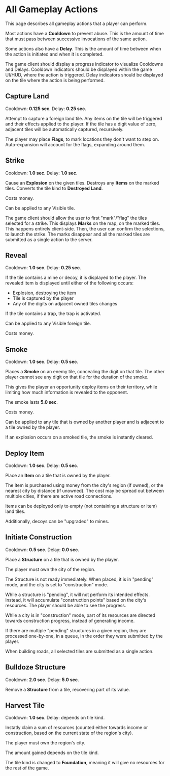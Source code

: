 # All Gameplay Actions

This page describes all gameplay actions that a player can perform.

Most actions have a **Cooldown** to prevent abuse. This is the amount of time
that must pass between successive invocations of the same action.

Some actions also have a **Delay**. This is the amount of time between when
the action is initiated and when it is completed.

The game client should display a progress indicator to visualize Cooldowns and
Delays. Cooldown indicators should be displayed within the game UI/HUD, where
the action is triggered. Delay indicators should be displayed on the tile where
the action is being performed.

## Capture Land

Cooldown: **0.125 sec**.
Delay: **0.25 sec**.

Attempt to capture a foreign land tile. Any items on the tile will be triggered
and their effects applied to the player. If the tile has a digit value of zero,
adjacent tiles will be automatically captured, recursively.

The player may place **Flags**, to mark locations they don't want to step on.
Auto-expansion will account for the flags, expanding around them.

## Strike

Cooldown: **1.0 sec**.
Delay: **1.0 sec**.

Cause an **Explosion** on the given tiles. Destroys any **Items** on the
marked tiles. Converts the tile kind to **Destroyed Land**.

Costs money.

Can be applied to any Visible tile.

The game client should allow the user to first "mark"/"flag" the tiles
selected for a strike. This displays **Marks** on the map, on the marked
tiles. This happens entirely client-side. Then, the user can confirm
the selections, to launch the strike. The marks disappear and all the
marked tiles are submitted as a single action to the server.

## Reveal

Cooldown: **1.0 sec**.
Delay: **0.25 sec**.

If the tile contains a mine or decoy, it is displayed to the player. The
revealed item is displayed until either of the following occurs:
 - Explosion, destroying the item
 - Tile is captured by the player
 - Any of the digits on adjacent owned tiles changes

If the tile contains a trap, the trap is activated.

Can be applied to any Visible foreign tile.

Costs money.

## Smoke

Cooldown: **1.0 sec**.
Delay: **0.5 sec**.

Places a **Smoke** on an enemy tile, concealing the digit on that tile. The
other player cannot see any digit on that tile for the duration of the smoke.

This gives the player an opportunity deploy items on their territory, while
limiting how much information is revealed to the opponent.

The smoke lasts **5.0 sec**.

Costs money.

Can be applied to any tile that is owned by another player and is adjacent
to a tile owned by the player.

If an explosion occurs on a smoked tile, the smoke is instantly cleared.

## Deploy Item

Cooldown: **1.0 sec**.
Delay: **0.5 sec**.

Place an **Item** on a tile that is owned by the player.

The item is purchased using money from the city's region (if owned), or
the nearest city by distance (if unowned). The cost may be spread out
between multiple cities, if there are active road connections.

Items can be deployed only to empty (not containing a structure or item)
land tiles.

Additionally, decoys can be "upgraded" to mines.

## Initiate Construction

Cooldown: **0.5 sec**.
Delay: **0.0 sec**.

Place a **Structure** on a tile that is owned by the player.

The player must own the city of the region.

The Structure is not ready immediately. When placed, it is in "pending"
mode, and the city is set to "construction" mode.

While a structure is "pending", it will not perform its intended effects.
Instead, it will accumulate "construction points" based on the city's resources.
The player should be able to see the progress.

While a city is in "construction" mode, part of its resources are directed towards
construction progress, instead of generating income.

If there are multiple "pending" structures in a given region, they are processed
one-by-one, in a queue, in the order they were submitted by the player.

When building roads, all selected tiles are submitted as a single action.

## Bulldoze Structure

Cooldown: **2.0 sec**.
Delay: **5.0 sec**.

Remove a **Structure** from a tile, recovering part of its value.

## Harvest Tile

Cooldown: **1.0 sec**.
Delay: depends on tile kind.

Instatly claim a sum of resources (counted either towards income or
construction, based on the current state of the region's city).

The player must own the region's city.

The amount gained depends on the tile kind.

The tile kind is changed to **Foundation**, meaning it will give no resources
for the rest of the game.
